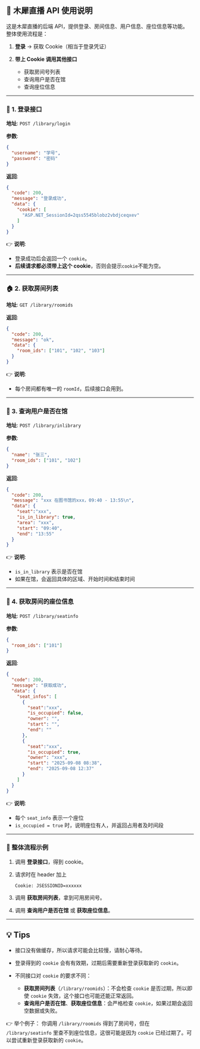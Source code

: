 ## 📖 木犀直播 API 使用说明

这是木犀直播的后端 API，提供登录、房间信息、用户信息、座位信息等功能。
整体使用流程是：

1. **登录** → 获取 Cookie（相当于登录凭证）
2. **带上 Cookie 调用其他接口**

    * 获取房间号列表
    * 查询用户是否在馆
    * 查询座位信息

---

### 🔑 1. 登录接口

**地址**:
`POST /library/login`

**参数**:

```json
{
  "username": "学号",
  "password": "密码"
}
```

**返回**:

```json
{
  "code": 200,
  "message": "登录成功",
  "data": {
    "cookie": [
      "ASP.NET_SessionId=2qss5545blobz2vbdjceqxev"
    ]
  }
}
```

👉 **说明**:

* 登录成功后会返回一个 `cookie`。
* **后续请求都必须带上这个 cookie**，否则会提示`cookie`不能为空。

---

### 🏠 2. 获取房间列表

**地址**:
`GET /library/roomids`

**返回**:

```json
{
  "code": 200,
  "message": "ok",
  "data": {
    "room_ids": ["101", "102", "103"]
  }
}
```

👉 **说明**:

* 每个房间都有唯一的 `roomId`，后续接口会用到。

---

### 👤 3. 查询用户是否在馆

**地址**:
`POST /library/inlibrary`

**参数**:

```json
{
  "name": "张三",
  "room_ids": ["101", "102"]
}
```

**返回**:

```json
{
  "code": 200,
  "message": "xxx 在图书馆的xxx，09:40 - 13:55\n",
  "data": {
    "seat":"xxx",
    "is_in_library": true,
    "area": "xxx",
    "start": "09:40",
    "end": "13:55"
  }
}
```

👉 **说明**:

* `is_in_library` 表示是否在馆
* 如果在馆，会返回具体的区域、开始时间和结束时间

---

### 💺 4. 获取房间的座位信息

**地址**:
`POST /library/seatinfo`

**参数**:

```json
{
  "room_ids": ["101"]
}
```

**返回**:

```json
{
  "code": 200,
  "message": "获取成功",
  "data": {
    "seat_infos": [
      {
        "seat":"xxx",
        "is_occupied": false,
        "owner": "",
        "start": "",
        "end": ""
      },
      {
        "seat":"xxx",
        "is_occupied": true,
        "owner": "xxx",
        "start": "2025-09-08 08:38",
        "end": "2025-09-08 12:37"
      }
    ]
  }
}
```

👉 **说明**:

* 每个 `seat_info` 表示一个座位
* `is_occupied = true` 时，说明座位有人，并返回占用者及时间段

---

### 🚀 整体流程示例

1. 调用 **登录接口**，得到 cookie。
2. 请求时在 header 加上

   ```
   Cookie: JSESSIONID=xxxxxx
   ```
3. 调用 **获取房间列表**，拿到可用房间号。
4. 调用 **查询用户是否在馆** 或 **获取座位信息**。

---

## 💡 Tips

* 接口没有做缓存，所以请求可能会比较慢，请耐心等待。
* 登录得到的 `cookie` 会有有效期，过期后需要重新登录获取新的 `cookie`。
* 不同接口对 `cookie` 的要求不同：

   * **获取房间列表**（`/library/roomids`）：不会检查 `cookie` 是否过期，所以即使 `cookie` 失效，这个接口也可能还能正常返回。
   * **查询用户是否在馆**、**获取座位信息**：会严格检查 `cookie`，如果过期会返回空数据或失败。

👉 举个例子：
你调用 `/library/roomids` 得到了房间号，但在 `/library/seatinfo` 里查不到座位信息，这很可能是因为 `cookie` 已经过期了。可以尝试重新登录获取新的 `cookie`。

